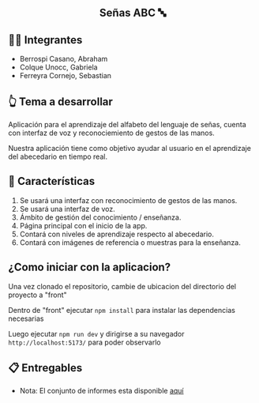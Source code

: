 <h2 align="center">
<p>Señas ABC 🔤 </p>
</h2>

## 👩‍💻 Integrantes

* Berrospi Casano, Abraham
* Colque Unocc, Gabriela
* Ferreyra Cornejo, Sebastian

## 👆 Tema a desarrollar

Aplicación para el aprendizaje del alfabeto del lenguaje de señas, cuenta con interfaz de voz y reconociemiento de gestos de las manos. 

Nuestra aplicación tiene como objetivo ayudar al usuario en el aprendizaje del abecedario en tiempo real.


## 📃 Características

1. Se usará una interfaz con reconocimiento de gestos de las manos.
2. Se usará una interfaz de voz.
3. Ámbito de gestión del conocimiento / enseñanza.
4. Página principal con el inicio de la app.
5. Contará con niveles de aprendizaje respecto al abecedario.
6. Contará con imágenes de referencia o muestras para la enseñanza.

## ¿Como iniciar con la aplicacion?

Una vez clonado el repositorio, cambie de ubicacion del directorio del proyecto a "front"

Dentro de "front" ejecutar `npm install` para instalar las dependencias necesarias

Luego ejecutar  `npm run dev`  y dirigirse a su navegador `http://localhost:5173/` para poder observarlo


## :clipboard:  Entregables

* Nota: El conjunto de informes esta disponible [aquí](https://unipe-my.sharepoint.com/:f:/g/personal/gabriela_colque_u_uni_pe/EuatGNG-BmlHg-3DaBbuZYQBddwboF7lRfbmNl9jYooHXw?e=FNqF6V)
